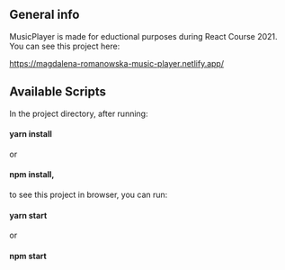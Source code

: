 ## **General info**

MusicPlayer is made for eductional purposes during React Course 2021.
You can see this project here:

https://magdalena-romanowska-music-player.netlify.app/


## Available Scripts

In the project directory, after running:
#### yarn install  
or 
#### npm install, 
to see this project in browser, you can run:
#### yarn start
or
#### npm start